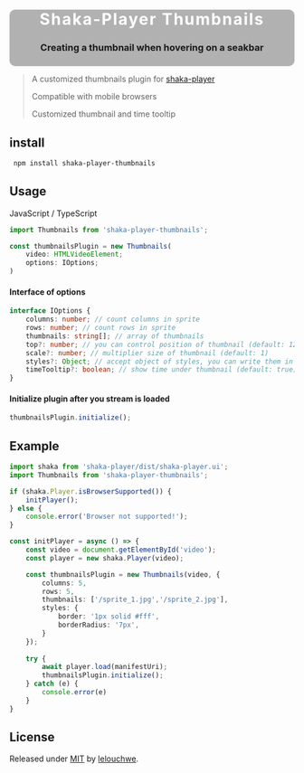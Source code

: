 <div style="background-color: rgba(0,0,0,0.3); width: 100%; min-height: 100px; border-radius: 10px;  margin: 0 auto;">
    <h1 style="text-align: center; color: white; letter-spacing: 2px">Shaka-Player Thumbnails</h1>
    <h3 style="text-align: center; padding-bottom: 20px">Creating a thumbnail when hovering on a seakbar</h3>
</div>

>  A customized thumbnails plugin for [shaka-player](https://github.com/shaka-project/shaka-player)
> 
> Compatible with mobile browsers
> 
> Customized thumbnail and time tooltip

## install

```bash
 npm install shaka-player-thumbnails
```

##  Usage
<summary>JavaScript / TypeScript</summary>

```ts
import Thumbnails from 'shaka-player-thumbnails';

const thumbnailsPlugin = new Thumbnails(
    video: HTMLVideoElement; 
    options: IOptions;
)
```
####  Interface of options
```ts
interface IOptions {
    columns: number; // count columns in sprite
    rows: number; // count rows in sprite
    thumbnails: string[]; // array of thumbnails
    top?: number; // you can control position of thumbnail (default: 120)
    scale?: number; // multiplier size of thumbnail (default: 1)
    styles?: Object; // accept object of styles, you can write them in camelcase style
    timeTooltip?: boolean; // show time under thumbnail (default: true)
}
```
#### Initialize plugin after you stream is loaded
```ts
thumbnailsPlugin.initialize();
```
##  Example
```ts
import shaka from 'shaka-player/dist/shaka-player.ui';
import Thumbnails from 'shaka-player-thumbnails';

if (shaka.Player.isBrowserSupported()) {
    initPlayer();
} else {
    console.error('Browser not supported!');
}

const initPlayer = async () => {
    const video = document.getElementById('video');
    const player = new shaka.Player(video);

    const thumbnailsPlugin = new Thumbnails(video, {
        columns: 5,
        rows: 5,
        thumbnails: ['/sprite_1.jpg','/sprite_2.jpg'],
        styles: {
            border: '1px solid #fff',
            borderRadius: '7px',
        }
    });
    
    try {
        await player.load(manifestUri);
        thumbnailsPlugin.initialize();
    } catch (e) {
        console.error(e)
    }
}
```

## License

Released under [MIT](https://github.com/Lelouchwe/shaka-player-thumbnails/blob/master/LICENSE) by [lelouchwe](https://github.com/Lelouchwe).
